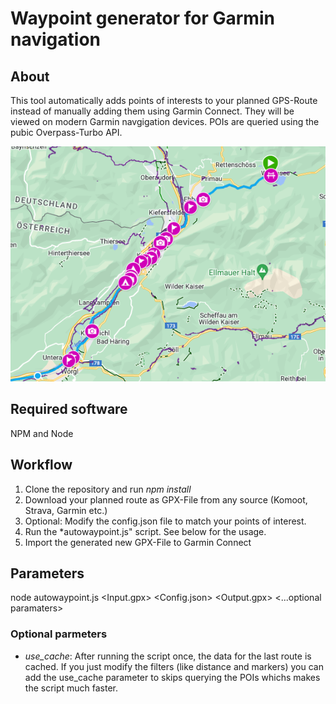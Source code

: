 # Waypoint generator for Garmin navigation

## About
This tool automatically adds points of interests to your planned GPS-Route instead of manually adding them using Garmin Connect. They will be viewed on modern Garmin navgigation devices. POIs are queried using the pubic Overpass-Turbo API.

![example.png](example.png)

## Required software
NPM and Node

## Workflow
1. Clone the repository and run *npm install*
2. Download your planned route as GPX-File from any source (Komoot, Strava, Garmin etc.)
3. Optional: Modify the config.json file to match your points of interest.
4. Run the *autowaypoint.js" script. See below for the usage.
5. Import the generated new GPX-File to Garmin Connect

## Parameters

node autowaypoint.js <Input.gpx> <Config.json> <Output.gpx> <...optional paramaters>

### Optional parmeters

- *use_cache*: After running the script once, the data for the last route is cached. If you just modify the filters (like distance and markers) you can add the use_cache parameter to skips querying the POIs whichs makes the script much faster.
